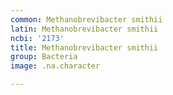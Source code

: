 ```yaml
---
common: Methanobrevibacter smithii
latin: Methanobrevibacter smithii
ncbi: '2173'
title: Methanobrevibacter smithii
group: Bacteria
image: .na.character

---
```

